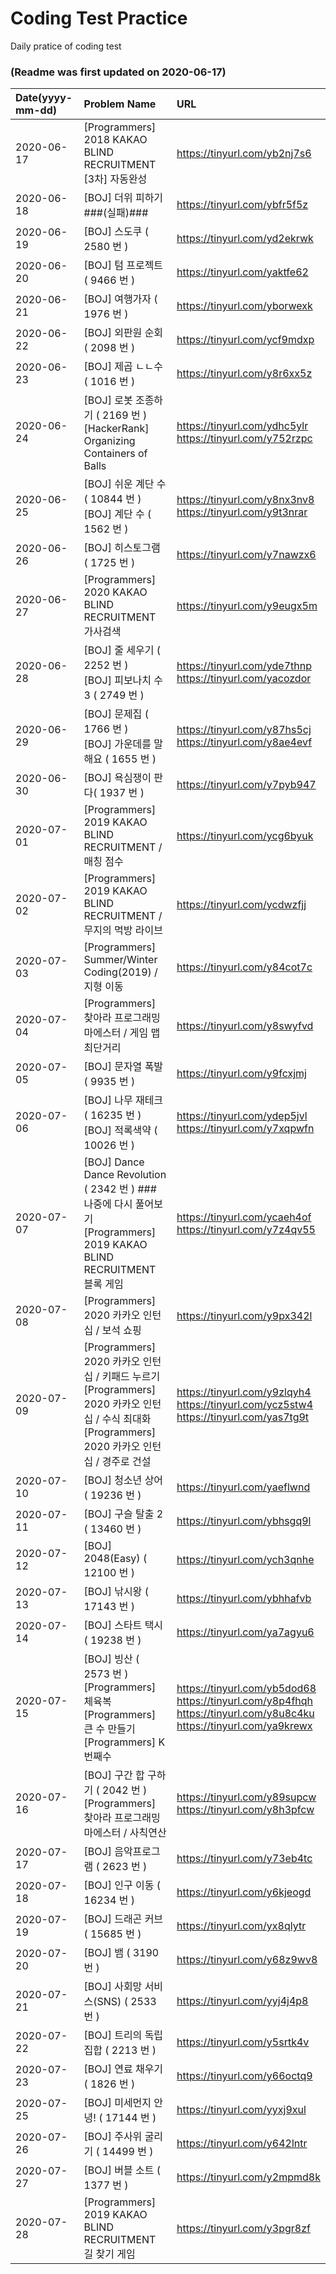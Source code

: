 # Coding Test Practice
Daily pratice of coding test
### (Readme was first updated on 2020-06-17)
| Date(yyyy-mm-dd) | Problem Name | URL |
|:------------------------------------|:------------------------------------|:------------------------------------|
| 2020-06-17 |[Programmers] 2018 KAKAO BLIND RECRUITMENT [3차] 자동완성|https://tinyurl.com/yb2nj7s6|
| 2020-06-18 |[BOJ] 더위 피하기###(실패)### |https://tinyurl.com/ybfr5f5z|
| 2020-06-19 |[BOJ] 스도쿠 ( 2580 번 ) |https://tinyurl.com/yd2ekrwk|
| 2020-06-20 |[BOJ] 텀 프로젝트 ( 9466 번 ) |https://tinyurl.com/yaktfe62|
| 2020-06-21 |[BOJ] 여행가자 ( 1976 번 ) |https://tinyurl.com/yborwexk|
| 2020-06-22 |[BOJ] 외판원 순회 ( 2098 번 ) |https://tinyurl.com/ycf9mdxp|
| 2020-06-23 |[BOJ] 제곱 ㄴㄴ수 ( 1016 번 ) |https://tinyurl.com/y8r6xx5z|
| 2020-06-24 |[BOJ] 로봇 조종하기 ( 2169 번 ) <br> [HackerRank] Organizing Containers of Balls|https://tinyurl.com/ydhc5ylr <br> https://tinyurl.com/y752rzpc|
| 2020-06-25 |[BOJ] 쉬운 계단 수 ( 10844 번 ) <br> [BOJ] 계단 수 ( 1562 번 ) |https://tinyurl.com/y8nx3nv8 <br> https://tinyurl.com/y9t3nrar|
| 2020-06-26 |[BOJ] 히스토그램 ( 1725 번 ) |https://tinyurl.com/y7nawzx6|
| 2020-06-27 |[Programmers] 2020 KAKAO BLIND RECRUITMENT 가사검색 |https://tinyurl.com/y9eugx5m|
| 2020-06-28 |[BOJ] 줄 세우기 ( 2252 번 ) <br> [BOJ] 피보나치 수 3 ( 2749 번 )|https://tinyurl.com/yde7thnp<br>https://tinyurl.com/yacozdor|
| 2020-06-29 |[BOJ] 문제집 ( 1766 번 ) <br> [BOJ] 가운데를 말해요 ( 1655 번 ) |https://tinyurl.com/y87hs5cj<br>https://tinyurl.com/y8ae4evf|
| 2020-06-30 |[BOJ] 욕심쟁이 판다( 1937 번 ) |https://tinyurl.com/y7pyb947|
| 2020-07-01 |[Programmers] 2019 KAKAO BLIND RECRUITMENT / 매칭 점수 |https://tinyurl.com/ycg6byuk|
| 2020-07-02 |[Programmers] 2019 KAKAO BLIND RECRUITMENT / 무지의 먹방 라이브 |https://tinyurl.com/ycdwzfjj|
| 2020-07-03 |[Programmers] Summer/Winter Coding(2019) / 지형 이동 |https://tinyurl.com/y84cot7c|
| 2020-07-04 |[Programmers] 찾아라 프로그래밍 마에스터 / 게임 맵 최단거리 |https://tinyurl.com/y8swyfvd|
| 2020-07-05 |[BOJ] 문자열 폭발 ( 9935 번 ) |https://tinyurl.com/y9fcxjmj|
| 2020-07-06 |[BOJ] 나무 재테크 ( 16235 번 ) <br>[BOJ] 적록색약 ( 10026 번 ) |https://tinyurl.com/ydep5jvl<br>https://tinyurl.com/y7xqpwfn|
| 2020-07-07 |[BOJ] Dance Dance Revolution ( 2342 번 ) ### 나중에 다시 풀어보기<br> [Programmers] 2019 KAKAO BLIND RECRUITMENT 블록 게임 |https://tinyurl.com/ycaeh4of<br>https://tinyurl.com/y7z4qv55|
| 2020-07-08 |[Programmers] 2020 카카오 인턴십 / 보석 쇼핑  |https://tinyurl.com/y9px342l|
| 2020-07-09 |[Programmers] 2020 카카오 인턴십 / 키패드 누르기 <br> [Programmers] 2020 카카오 인턴십 / 수식 최대화 <br> [Programmers] 2020 카카오 인턴십 / 경주로 건설 |https://tinyurl.com/y9zlqyh4<br>https://tinyurl.com/ycz5stw4<br>https://tinyurl.com/yas7tg9t|
| 2020-07-10 |[BOJ] 청소년 상어 ( 19236 번 ) |https://tinyurl.com/yaeflwnd|
| 2020-07-11 |[BOJ] 구슬 탈출 2 ( 13460 번 ) |https://tinyurl.com/ybhsgq9l|
| 2020-07-12 |[BOJ] 2048(Easy) ( 12100 번 ) |https://tinyurl.com/ych3qnhe|
| 2020-07-13 |[BOJ] 낚시왕 ( 17143 번 ) |https://tinyurl.com/ybhhafvb|
| 2020-07-14 |[BOJ] 스타트 택시 ( 19238 번 ) |https://tinyurl.com/ya7agyu6|
| 2020-07-15 |[BOJ] 빙산 ( 2573 번 )<br>[Programmers] 체육복 <br>[Programmers] 큰 수 만들기 <br>[Programmers] K번째수 |https://tinyurl.com/yb5dod68<br>https://tinyurl.com/y8p4fhqh<br>https://tinyurl.com/y8u8c4ku<br>https://tinyurl.com/ya9krewx|
| 2020-07-16 |[BOJ] 구간 합 구하기 ( 2042 번 )<br>[Programmers] 찾아라 프로그래밍 마에스터 / 사칙연산 |https://tinyurl.com/y89supcw<br>https://tinyurl.com/y8h3pfcw|
| 2020-07-17 |[BOJ] 음악프로그램 ( 2623 번 ) |https://tinyurl.com/y73eb4tc|
| 2020-07-18 |[BOJ] 인구 이동 ( 16234 번 ) |https://tinyurl.com/y6kjeogd|
| 2020-07-19 |[BOJ] 드래곤 커브 ( 15685 번 ) |https://tinyurl.com/yx8qlytr|
| 2020-07-20 |[BOJ] 뱀 ( 3190 번 ) |https://tinyurl.com/y68z9wv8|
| 2020-07-21 |[BOJ] 사회망 서비스(SNS) ( 2533 번 ) |https://tinyurl.com/yyj4j4p8|
| 2020-07-22 |[BOJ] 트리의 독립집합 ( 2213 번 ) |https://tinyurl.com/y5srtk4v|
| 2020-07-23 |[BOJ] 연료 채우기 ( 1826 번 ) |https://tinyurl.com/y66octq9|
| 2020-07-25 |[BOJ] 미세먼지 안녕! ( 17144 번 ) |https://tinyurl.com/yyxj9xul|
| 2020-07-26 |[BOJ] 주사위 굴리기 ( 14499 번 ) |https://tinyurl.com/y642lntr|
| 2020-07-27 |[BOJ] 버블 소트 ( 1377 번 ) |https://tinyurl.com/y2mpmd8k|
| 2020-07-28 |[Programmers] 2019 KAKAO BLIND RECRUITMENT 길 찾기 게임 |https://tinyurl.com/y3pgr8zf|